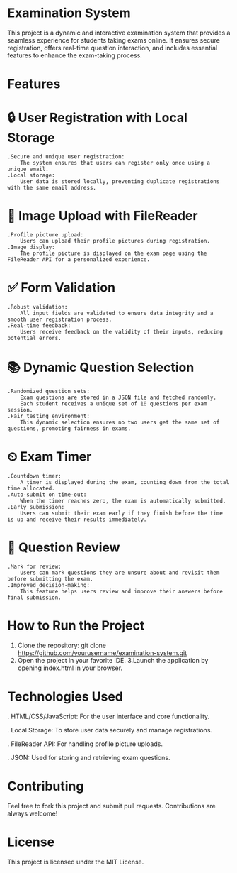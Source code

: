 # Examination System

This project is a dynamic and interactive examination system that provides a seamless experience for students taking exams online. It ensures secure registration, offers real-time question interaction, and includes essential features to enhance the exam-taking process.

# Features

# 🔒 User Registration with Local Storage
    .Secure and unique user registration: 
        The system ensures that users can register only once using a unique email.
    .Local storage: 
        User data is stored locally, preventing duplicate registrations with the same email address.
# 📸 Image Upload with FileReader
    .Profile picture upload: 
        Users can upload their profile pictures during registration.
    .Image display: 
        The profile picture is displayed on the exam page using the FileReader API for a personalized experience.
# ✅ Form Validation
    .Robust validation: 
        All input fields are validated to ensure data integrity and a smooth user registration process.
    .Real-time feedback: 
        Users receive feedback on the validity of their inputs, reducing potential errors.
# 📚 Dynamic Question Selection
    .Randomized question sets: 
        Exam questions are stored in a JSON file and fetched randomly. 
        Each student receives a unique set of 10 questions per exam session.
    .Fair testing environment: 
        This dynamic selection ensures no two users get the same set of questions, promoting fairness in exams.
# ⏲ Exam Timer
    .Countdown timer: 
        A timer is displayed during the exam, counting down from the total time allocated.
    .Auto-submit on time-out: 
        When the timer reaches zero, the exam is automatically submitted.
    .Early submission: 
        Users can submit their exam early if they finish before the time is up and receive their results immediately.
# 🔄 Question Review
    .Mark for review: 
        Users can mark questions they are unsure about and revisit them before submitting the exam.
    .Improved decision-making: 
        This feature helps users review and improve their answers before final submission.
        
# How to Run the Project

1. Clone the repository:
git clone https://github.com/yourusername/examination-system.git
2. Open the project in your favorite IDE.
3.Launch the application by opening index.html in your browser.

# Technologies Used
. HTML/CSS/JavaScript: For the user interface and core functionality.

. Local Storage: To store user data securely and manage registrations.

. FileReader API: For handling profile picture uploads.

. JSON: Used for storing and retrieving exam questions.

# Contributing
Feel free to fork this project and submit pull requests. Contributions are always welcome!

# License
This project is licensed under the MIT License.

